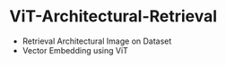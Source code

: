# ViT-Architectural-Retrieval

- Retrieval Architectural Image on Dataset
- Vector Embedding using ViT